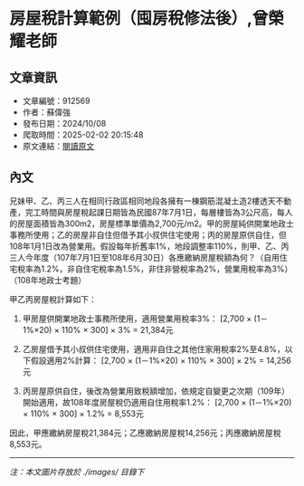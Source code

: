 # 房屋稅計算範例（囤房稅修法後）,曾榮耀老師

## 文章資訊
- 文章編號：912569
- 作者：蘇偉強
- 發布日期：2024/10/08
- 爬取時間：2025-02-02 20:15:48
- 原文連結：[閱讀原文](https://real-estate.get.com.tw/Columns/detail.aspx?no=912569)

## 內文
兄妹甲、乙、丙三人在相同行政區相同地段各擁有一棟鋼筋混凝土造2樓透天不動產，完工時間與房屋稅起課日期皆為民國87年7月1日，每層樓皆為3公尺高，每人的房屋面積皆為300m2，房屋標準單價為2,700元/m2。甲的房屋純供開業地政士事務所使用；乙的房屋非自住但借予其小叔供住宅使用；丙的房屋原供自住，但108年1月1日改為營業用。假設每年折舊率1%，地段調整率110%，則甲、乙、丙三人今年度（107年7月1日至108年6月30日）各應繳納房屋稅額為何？（自用住宅稅率為1.2%，非自住宅稅率為1.5%，非住非營稅率為2%，營業用稅率為3%）（108年地政士考題）

甲乙丙房屋稅計算如下：

1. 甲房屋供開業地政士事務所使用，適用營業用稅率3%： [2,700 × (1－1%×20) × 110% × 300] × 3% = 21,384元

2. 乙房屋借予其小叔供住宅使用，適用非自住之其他住家用稅率2%至4.8%，以下假設適用2%計算： [2,700 × (1－1%×20) × 110% × 300] × 2% = 14,256元

3. 丙房屋原供自住，後改為營業用致稅額增加，依規定自變更之次期（109年）開始適用，故108年度房屋稅仍適用自住用稅率1.2%： [2,700 × (1－1%×20) × 110% × 300] × 1.2% = 8,553元

因此，甲應繳納房屋稅21,384元；乙應繳納房屋稅14,256元；丙應繳納房屋稅8,553元。

---
*注：本文圖片存放於 ./images/ 目錄下*
